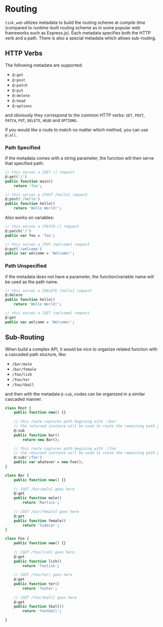 # Routing

`tink_web` utilizes metadata to build the routing scheme at _compile time_
(compared to _runtime_-built routing scheme as in some popular web frameworks such as Express.js).
Each metadata specifies both the HTTP verb and a path. There is also a special metadata
which allows sub-routing.

## HTTP Verbs

The following metadata are supported:

- `@:get`
- `@:post`
- `@:patch`
- `@:put`
- `@:delete`
- `@:head`
- `@:options`

and obviously they correspond to the common HTTP verbs: `GET`, `POST`, `PATCH`, `PUT`, `DELETE`, `HEAD` and `OPTIONS`.

If you would like a route to match no matter which method, you can use `@:all`.

### Path Specified

If the metadata comes with a string parameter, the function will then serve that specified path:

```haxe
// this serves a [GET /] request
@:get('/')
public function main()
	return 'foo';

// this serves a [POST /hello] request
@:post('/hello') 
public function hello()
	return 'Hello World!';
```

Also works on variables:

```haxe
// this serves a [PATCH /] request
@:patch('/') 
public var foo = 'foo';

// this serves a [PUT /welcome] request
@:put('/welcome') 
public var welcome = 'Welcome!';
```

### Path Unspecified

if the metadata does not have a parameter, the function/variable name will be used as the path name.

```haxe
// this serves a [DELETE /hello] request
@:delete
public function hello()
	return 'Hello World!';

// this serves a [GET /welcome] request
@:get
public var welcome = 'Welcome!';
```

## Sub-Routing

When build a complex API, it would be nice to organize related function with a cascaded
path stucture, like:

- `/bar/male`
- `/bar/female`
- `/foo/lish`
- `/foo/ter`
- `/foo/tball`

and then with the metadata `@:sub`, codes can be organized in a similar cascaded manner.

```haxe
class Root {
	public function new() {}
	
	// this route captures path begining with '/bar'
	// the returned instance will be used to route the remaining path parts
	@:sub
	public function bar()
		return new Bar();

	// this route captures path begining with '/foo'
	// the returned instance will be used to route the remaining path parts
	@:sub('/foo')
	public var whatever = new Foo();
}

class Bar {
	public function new() {}
	
	// [GET /bar/male] goes here
	@:get
	public function male()
		return 'Martini';
	
	// [GET /bar/female] goes here
	@:get
	public function female()
		return 'Sidecar';
}

class Foo {
	public function new() {}
	
	// [GET /foo/lish] goes here
	@:get
	public function lish()
		return 'foolish';
	
	// [GET /foo/ter] goes here
	@:get
	public function ter()
		return 'footer';
	
	// [GET /foo/tball] goes here
	@:get
	public function tball()
		return 'football';
		
}
```
